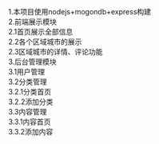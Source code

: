1.本项目使用nodejs+mogondb+express构建  
2.前端展示模块  
  2.1首页展示全部信息  
  2.2各个区域城市的展示  
  2.3区域城市的详情、评论功能  
3.后台管理模块  
  3.1用户管理  
  3.2分类管理  
    3.2.1分类首页  
    3.2.2添加分类  
  3.3内容管理  
    3.3.1内容首页  
    3.3.2添加内容  
    
